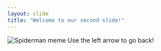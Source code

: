 ```yaml
---
layout: slide
title: "Welcome to our second slide!"
---
```

![Spiderman meme](https://encrypted-tbn0.gstatic.com/images?q=tbn%3AANd9GcSv8MyiazKhCAuJdWBVPAcc1n5QUDsJoDoUeIwS0JBDwTFEBD2g&usqp=CAU)
Use the left arrow to go back!
